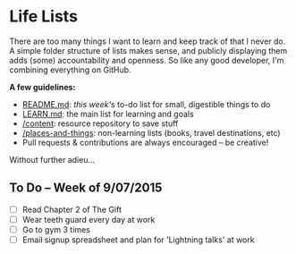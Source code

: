 # Life Lists

There are too many things I want to learn and keep track of that I never do. A simple folder structure of lists makes sense, and publicly displaying them adds (some) accountability and openness. So like any good developer, I'm combining everything on GitHub.

**A few guidelines:**
- [README.md](https://github.com/markpalfreeman/life-lists): *this week's* to-do list for small, digestible things to do
- [LEARN.md](https://github.com/markpalfreeman/life-lists/blob/master/LEARN.md): the main list for learning and goals
- [/content](https://github.com/markpalfreeman/life-lists/blob/master/content): resource repository to save stuff
- [/places-and-things](https://github.com/markpalfreeman/life-lists/blob/master/places-and-things): non-learning lists (books, travel destinations, etc)
- Pull requests & contributions are always encouraged – be creative!

Without further adieu...

## To Do – Week of 9/07/2015

- [ ] Read Chapter 2 of The Gift
- [ ] Wear teeth guard every day at work
- [ ] Go to gym 3 times
- [ ] Email signup spreadsheet and plan for 'Lightning talks' at work